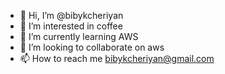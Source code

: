 - 👋 Hi, I’m @bibykcheriyan
- 👀 I’m interested in coffee
- 🌱 I’m currently learning AWS
- 💞️ I’m looking to collaborate on aws
- 📫 How to reach me bibykcheriyan@gmail.com

<!---
bibykcheriyan/bibykcheriyan is a ✨ special ✨ repository because its `README.md` (this file) appears on your GitHub profile.
You can click the Preview link to take a look at your changes.
--->
